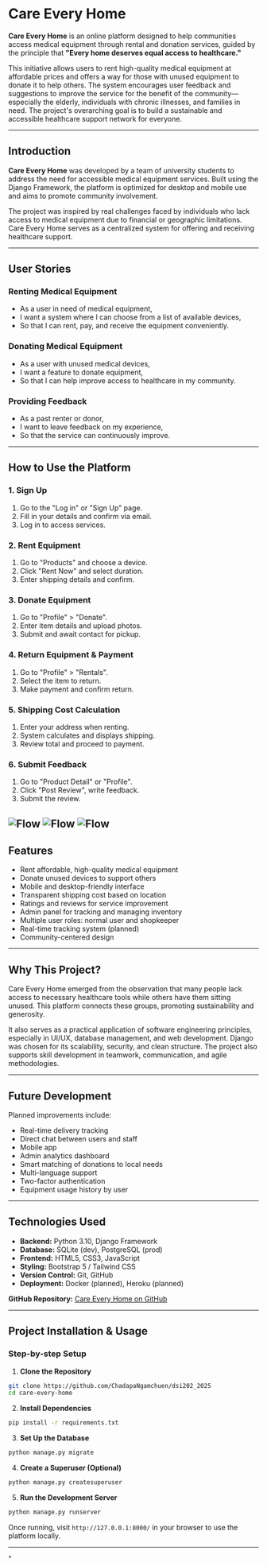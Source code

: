 # Care Every Home

**Care Every Home** is an online platform designed to help communities access medical equipment through rental and donation services, guided by the principle that **"Every home deserves equal access to healthcare."**

This initiative allows users to rent high-quality medical equipment at affordable prices and offers a way for those with unused equipment to donate it to help others. The system encourages user feedback and suggestions to improve the service for the benefit of the community—especially the elderly, individuals with chronic illnesses, and families in need. The project's overarching goal is to build a sustainable and accessible healthcare support network for everyone.

---

##  Introduction

**Care Every Home** was developed by a team of university students to address the need for accessible medical equipment services. Built using the Django Framework, the platform is optimized for desktop and mobile use and aims to promote community involvement.

The project was inspired by real challenges faced by individuals who lack access to medical equipment due to financial or geographic limitations. Care Every Home serves as a centralized system for offering and receiving healthcare support.

---

##  User Stories

###  Renting Medical Equipment

* As a user in need of medical equipment,
* I want a system where I can choose from a list of available devices,
* So that I can rent, pay, and receive the equipment conveniently.

###  Donating Medical Equipment

* As a user with unused medical devices,
* I want a feature to donate equipment,
* So that I can help improve access to healthcare in my community.

###  Providing Feedback

* As a past renter or donor,
* I want to leave feedback on my experience,
* So that the service can continuously improve.

---

##  How to Use the Platform

### 1. Sign Up

1. Go to the "Log in" or "Sign Up" page.
2. Fill in your details and confirm via email.
3. Log in to access services.

### 2. Rent Equipment

1. Go to "Products" and choose a device.
2. Click "Rent Now" and select duration.
3. Enter shipping details and confirm.

### 3. Donate Equipment

1. Go to "Profile" > "Donate".
2. Enter item details and upload photos.
3. Submit and await contact for pickup.

### 4. Return Equipment & Payment

1. Go to "Profile" > "Rentals".
2. Select the item to return.
3. Make payment and confirm return.

### 5. Shipping Cost Calculation

1. Enter your address when renting.
2. System calculates and displays shipping.
3. Review total and proceed to payment.

### 6. Submit Feedback

1. Go to "Product Detail" or "Profile".
2. Click "Post Review", write feedback.
3. Submit the review.

![Flow](media/product/user_story_1_0.png)
![Flow](media/product/user_story_2_0.png)
![Flow](media/product/user_story_3_0.png)
---

##  Features

* Rent affordable, high-quality medical equipment
* Donate unused devices to support others
* Mobile and desktop-friendly interface
* Transparent shipping cost based on location
* Ratings and reviews for service improvement
* Admin panel for tracking and managing inventory
* Multiple user roles: normal user and shopkeeper
* Real-time tracking system (planned)
* Community-centered design

---

##  Why This Project?

Care Every Home emerged from the observation that many people lack access to necessary healthcare tools while others have them sitting unused. This platform connects these groups, promoting sustainability and generosity.

It also serves as a practical application of software engineering principles, especially in UI/UX, database management, and web development. Django was chosen for its scalability, security, and clean structure. The project also supports skill development in teamwork, communication, and agile methodologies.

---

##  Future Development

Planned improvements include:

* Real-time delivery tracking
* Direct chat between users and staff
* Mobile app
* Admin analytics dashboard
* Smart matching of donations to local needs
* Multi-language support
* Two-factor authentication
* Equipment usage history by user

---

##  Technologies Used

* **Backend:** Python 3.10, Django Framework
* **Database:** SQLite (dev), PostgreSQL (prod)
* **Frontend:** HTML5, CSS3, JavaScript
* **Styling:** Bootstrap 5 / Tailwind CSS
* **Version Control:** Git, GitHub
* **Deployment:** Docker (planned), Heroku (planned)

**GitHub Repository:** [Care Every Home on GitHub](https://github.com/ChadapaNgamchuen/dsi202_2025)

---

##  Project Installation & Usage

### Step-by-step Setup

1. **Clone the Repository**

```bash
git clone https://github.com/ChadapaNgamchuen/dsi202_2025
cd care-every-home
```

2. **Install Dependencies**

```bash
pip install -r requirements.txt
```

3. **Set Up the Database**

```bash
python manage.py migrate
```

4. **Create a Superuser (Optional)**

```bash
python manage.py createsuperuser
```

5. **Run the Development Server**

```bash
python manage.py runserver
```

Once running, visit `http://127.0.0.1:8000/` in your browser to use the platform locally.

---
"

